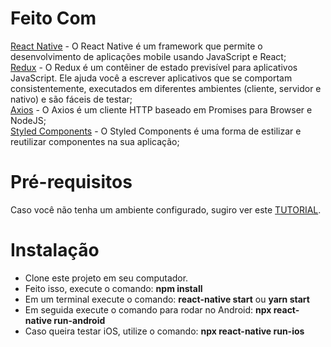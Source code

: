 # Feito Com

[React Native](https://reactnative.dev/) - O React Native é um framework que permite o desenvolvimento de aplicações mobile usando JavaScript e React;
<br/>
[Redux](https://redux.js.org/) - O Redux é um contêiner de estado previsível para aplicativos JavaScript. Ele ajuda você a escrever aplicativos que se comportam consistentemente, executados em diferentes ambientes (cliente, servidor e nativo) e são fáceis de testar;
<br/>
[Axios](https://github.com/axios/axios) - O Axios é um cliente HTTP baseado em Promises para Browser e NodeJS;
<br/>
[Styled Components](https://styled-components.com/) - O Styled Components é uma forma de estilizar e reutilizar componentes na sua aplicação;

# Pré-requisitos

Caso você não tenha um ambiente configurado, sugiro ver este [TUTORIAL](http://react-native.rocketseat.dev/).

# Instalação

- Clone este projeto em seu computador.
- Feito isso, execute o comando: **npm install**
- Em um terminal execute o comando: **react-native start** ou **yarn start**
- Em seguida execute o comando para rodar no Android: **npx react-native run-android**
- Caso queira testar iOS, utilize o comando: **npx react-native run-ios**
